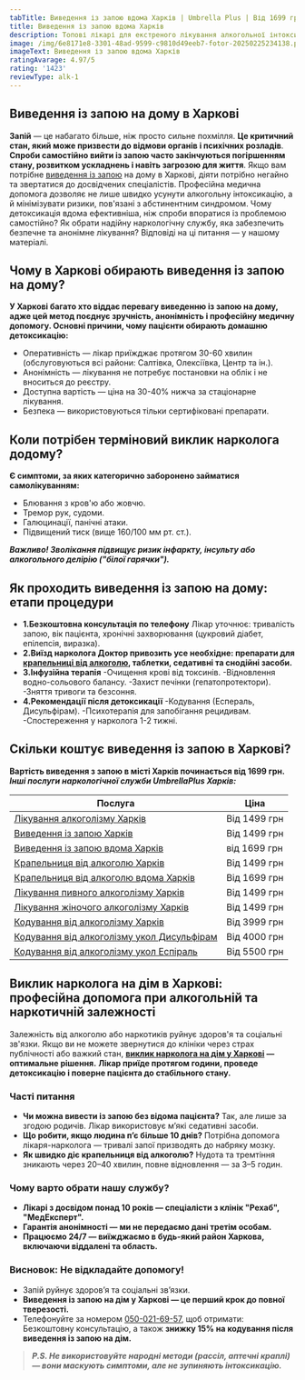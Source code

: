 ```yaml
---
tabTitle: Виведення із запою вдома Харків | Umbrella Plus | Від 1699 грн
title: Виведення із запою вдома Харків
description: Топові лікарі для екстреного лікування алкогольної інтоксикації
image: /img/6e8171e8-3301-48ad-9599-c9810d49eeb7-fotor-20250225234138.png
imageText: Виведення із запою вдома Харків
ratingAvarage: 4.97/5
rating: '1423'
reviewType: alk-1
---
```


## Виведення із запою на дому в Харкові

**Запій** — це набагато більше, ніж просто сильне похмілля. **Це критичний стан, який може призвести до відмови органів і психічних розладів**. **Спроби самостійно вийти із запою часто закінчуються погіршенням стану, розвитком ускладнень і навіть загрозою для життя**. Якщо вам потрібне [виведення із запою](https://umbrella-plus.com.ua/uk/kharkiv/vivod-iz-zapoia-kharkiv-ua/) на дому в Харкові, діяти потрібно негайно та звертатися до досвідчених спеціалістів. Професійна медична допомога дозволяє не лише швидко усунути алкогольну інтоксикацію, а й мінімізувати ризики, пов'язані з абстинентним синдромом. Чому детоксикація вдома ефективніша, ніж спроби впоратися із проблемою самостійно? Як обрати надійну наркологічну службу, яка забезпечить безпечне та анонімне лікування? Відповіді на ці питання — у нашому матеріалі.

## Чому в Харкові обирають виведення із запою на дому?

**У Харкові багато хто віддає перевагу виведенню із запою на дому, адже цей метод поєднує зручність, анонімність і професійну медичну допомогу. Основні причини, чому пацієнти обирають домашню детоксикацію:**

* Оперативність — лікар приїжджає протягом 30-60 хвилин (обслуговуються всі райони: Салтівка, Олексіївка, Центр та ін.).
* Анонімність — лікування не потребує постановки на облік і не вноситься до реєстру.
* Доступна вартість — ціна на 30-40% нижча за стаціонарне лікування.
* Безпека — використовуються тільки сертифіковані препарати.

## Коли потрібен терміновий виклик нарколога додому?

**Є симптоми, за яких категорично заборонено займатися самолікуванням:**

* Блювання з кров'ю або жовчю.
* Тремор рук, судоми.
* Галюцинації, панічні атаки.
* Підвищений тиск (вище 160/100 мм рт. ст.).

***Важливо! Зволікання підвищує ризик інфаркту, інсульту або алкогольного делірію ("білої гарячки").***

## Як проходить виведення із запою на дому: етапи процедури

* **1.Безкоштовна консультація по телефону**
  Лікар уточнює: тривалість запою, вік пацієнта, хронічні захворювання (цукровий діабет, епілепсія, виразка).
* **2.Виїзд нарколога
  Доктор привозить усе необхідне: препарати для [крапельниці від алкоголю](https://umbrella-plus.com.ua/uk/kharkiv/kapelnica_ot_alkogola_kharkiv-ua/), таблетки, седативні та снодійні засоби.**
* **3.Інфузійна терапія**
  -Очищення крові від токсинів.
  -Відновлення водно-сольового балансу.
  -Захист печінки (гепатопротектори).
  -Зняття тривоги та безсоння.
* **4.Рекомендації після детоксикації**
  -Кодування (Еспераль, Дисульфірам).
  -Психотерапія для запобігання рецидивам.
  -Спостереження у нарколога 1-2 тижні.

## Скільки коштує виведення із запою в Харкові?

**Вартість виведення з запою в місті Харків починається від 1699 грн. *Інші послуги наркологічної служби UmbrellaPlus Харків:***

| Послуга                                                                                                                             | Ціна         |
| ----------------------------------------------------------------------------------------------------------------------------------- | ------------ |
| [Лікування алкоголізму Харків](https://umbrella-plus.com.ua/uk/kharkiv/lechenie-alkogolizma-kharkiv-ua/)                            | Від 1499 грн |
| [Виведення із запою Харків](https://umbrella-plus.com.ua/uk/kharkiv/vivod-iz-zapoia-kharkiv-ua/)                                    | Від 1499 грн |
| [Виведення із запою вдома Харків](https://umbrella-plus.com.ua/uk/kharkiv/vivod-iz-zapoia-na-domy-kharkiv-ua/)                      | від 1699 грн |
| [Крапельниця від алкоголю Харків](https://umbrella-plus.com.ua/uk/kharkiv/kapelnica_ot_alkogola_kharkiv-ua/)                        | Від 1499 грн |
| [Крапельниця від алкоголю вдома Харків](https://umbrella-plus.com.ua/uk/kharkiv/kapelnica_ot_alkogola_na_domy_kharkiv_ua/)          | Від 1699 грн |
| [Лікування пивного алкоголізму Харків](https://umbrella-plus.com.ua/uk/kharkiv/lechenie-pivnogo-alkogolizma-kharkiv-ua/)            | Від 1499 грн |
| [Лікування жіночого алкоголізму Харків](https://umbrella-plus.com.ua/uk/kharkiv/lechenie-jenskogo-alkogolizma-kharkiv-ua/)          | Від 1499 грн |
| [Кодування від алкоголізму Харків](https://umbrella-plus.com.ua/uk/kharkiv/kodirovka-ot-alkogolia-kharkiv-ua/)                      | Від 3999 грн |
| [Кодування від алкоголізму укол Дисульфірам](https://umbrella-plus.com.ua/uk/kharkiv/kodirovka-ot-alkogolia-disulfiram-kharkiv-ua/) | Від 4000 грн |
| [Кодування від алкоголізму укол Еспіраль](https://umbrella-plus.com.ua/uk/kharkiv/kodirovka-ot-alkogolizma-espiarl-kharkiv-ua/)     | Від 5500 грн |

## Виклик нарколога на дім в Харкові: професійна допомога при алкогольній та наркотичній залежності

Залежність від алкоголю або наркотиків руйнує здоров'я та соціальні зв'язки. Якщо ви не можете звернутися до клініки через страх публічності або важкий стан, **[виклик нарколога на дім у Харкові](https://umbrella-plus.com.ua/uk/kharkiv/kapelnica_ot_alkogola_kharkiv-ua/) — оптимальне рішення.** **Лікар приїде протягом години, проведе детоксикацію і поверне пацієнта до стабільного стану.**

### Часті питання

* **Чи можна вивести із запою без відома пацієнта?**
  Так, але лише за згодою родичів. Лікар використовує м’які седативні засоби.
* **Що робити, якщо людина п’є більше 10 днів?**
  Потрібна допомога лікаря-нарколога — тривалі запої призводять до набряку мозку.
* **Як швидко діє крапельниця від алкоголю?**
  Нудота та тремтіння зникають через 20–40 хвилин, повне відновлення — за 3–5 годин.

### Чому варто обрати нашу службу?

* **Лікарі з досвідом понад 10 років — спеціалісти з клінік "Рехаб", "МедЕксперт".**
* **Гарантія анонімності — ми не передаємо дані третім особам.**
* **Працюємо 24/7 — виїжджаємо в будь-який район Харкова, включаючи віддалені та область.**

### Висновок: Не відкладайте допомогу!

* Запій руйнує здоров’я та соціальні зв’язки.
* **Виведення із запою на дім у Харкові — це перший крок до повної тверезості.**
* Телефонуйте за номером [050-021-69-57](tel:0500216957), щоб отримати:
  Безкоштовну консультацію, а також **знижку 15% на кодування після виведення із запою на дім.**

> ***P.S. Не використовуйте народні методи (рассіл, аптечні краплі) — вони маскують симптоми, але не зупиняють інтоксикацію.***
